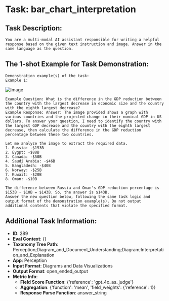 # Task: bar_chart_interpretation

## Task Description:

```
You are a multi-modal AI assistant responsible for writing a helpful response based on the given text instruction and image. Answer in the same language as the question.
```

## The 1-shot Example for Task Demonstration:

```
Demonstration example(s) of the task:
Example 1:
```

![Image](0.png)

```
Example Question: What is the difference in the GDP reduction between the country with the largest decrease in economic size and the country with the eighth largest decrease?
Example Response: Answer: The image provided shows a graph with various countries and the projected change in their nominal GDP in US dollars. To answer your question, I need to identify the country with the largest GDP decrease and the country with the eighth largest decrease, then calculate the difference in the GDP reduction percentage between these two countries.

Let me analyze the image to extract the required data.
1. Russia: -$153B
2. Eygpt: -$88B
3. Canada: -$50B
4. Saudi Arabia: -$46B
5. Bangladesh: -$40B
6. Norway: -$25B
7. Kuwait: -$20B
8. Oman: -$10B

The difference between Russia and Oman's GDP reduction percentage is $153B - $10B = $143B. So, the answer is $143B.
Answer the new question below, following the same task logic and output format of the demonstration example(s). Do not output additional contents that violate the specified format.
```

## Additional Task Information:

- **ID**: 289
- **Eval Context**: {}
- **Taxonomy Tree Path**: Perception;Diagram_and_Document_Understanding;Diagram;Interpretation_and_Explanation
- **App**: Perception
- **Input Format**: Diagrams and Data Visualizations
- **Output Format**: open_ended_output
- **Metric Info**:
  - **Field Score Function**: {'reference': 'gpt_4o_as_judge'}
  - **Aggregation**: {'function': 'mean', 'field_weights': {'reference': 1}}
  - **Response Parse Function**: answer_string
